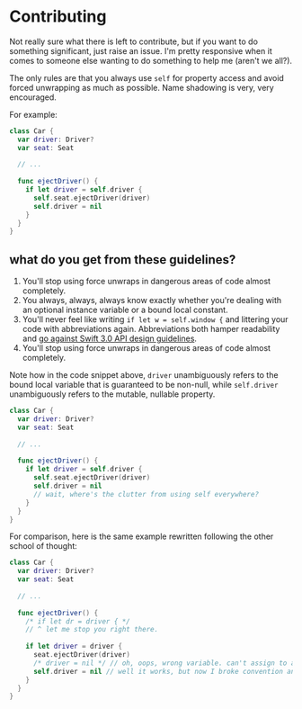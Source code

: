 # Contributing

Not really sure what there is left to contribute, but if you want to do something significant, just raise an issue. I'm pretty responsive when it comes to someone else wanting to do something to help me (aren't we all?). 

The only rules are that you always use `self` for property access and avoid forced unwrapping as much as possible. Name shadowing is very, very encouraged. 

For example:

```swift
class Car {
  var driver: Driver?
  var seat: Seat
  
  // ...
  
  func ejectDriver() {
    if let driver = self.driver {
      self.seat.ejectDriver(driver)
      self.driver = nil
    }
  }
}
```

## what do you get from these guidelines?
1. You'll stop using force unwraps in dangerous areas of code almost completely.
2. You always, always, always know exactly whether you're dealing with an optional instance variable or a bound local constant. 
3. You'll never feel like writing `if let w = self.window {` and littering your code with abbreviations again. Abbreviations both hamper readability and [go against Swift 3.0 API design guidelines](https://swift.org/documentation/api-design-guidelines/#use-terminology-well).
4. You'll stop using force unwraps in dangerous areas of code almost completely. 

Note how in the code snippet above, `driver` unambiguously refers to the bound local variable that is guaranteed to be non-null, while `self.driver` unambiguously refers to the mutable, nullable property. 

```swift
class Car {
  var driver: Driver?
  var seat: Seat
  
  // ...
  
  func ejectDriver() {
    if let driver = self.driver {
      self.seat.ejectDriver(driver)
      self.driver = nil
      // wait, where's the clutter from using self everywhere?
    }
  }
}
```

For comparison, here is the same example rewritten following the other school of thought:

```swift
class Car {
  var driver: Driver?
  var seat: Seat
  
  // ...
  
  func ejectDriver() {
    /* if let dr = driver { */
    // ^ let me stop you right there.
    
    if let driver = driver {
      seat.ejectDriver(driver)
      /* driver = nil */ // oh, oops, wrong variable. can't assign to a constant. drat
      self.driver = nil // well it works, but now I broke convention and it looks out of place
    }
  }
}
```
